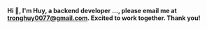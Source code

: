 **Hi ****👋****, I'm Huy, a backend developer ..., please email me at tronghuy0077@gmail.com. Excited to work together. Thank you!**





